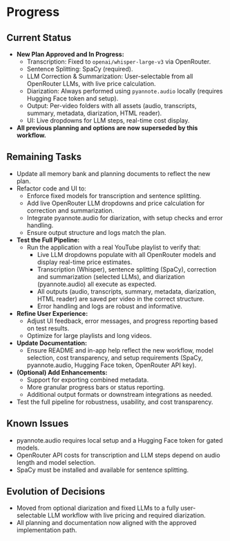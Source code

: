 # Progress

## Current Status

- **New Plan Approved and In Progress:**
  - Transcription: Fixed to `openai/whisper-large-v3` via OpenRouter.
  - Sentence Splitting: SpaCy (required).
  - LLM Correction & Summarization: User-selectable from all OpenRouter LLMs, with live price calculation.
  - Diarization: Always performed using `pyannote.audio` locally (requires Hugging Face token and setup).
  - Output: Per-video folders with all assets (audio, transcripts, summary, metadata, diarization, HTML reader).
  - UI: Live dropdowns for LLM steps, real-time cost display.
- **All previous planning and options are now superseded by this workflow.**

## Remaining Tasks

- Update all memory bank and planning documents to reflect the new plan.
- Refactor code and UI to:
  - Enforce fixed models for transcription and sentence splitting.
  - Add live OpenRouter LLM dropdowns and price calculation for correction and summarization.
  - Integrate pyannote.audio for diarization, with setup checks and error handling.
  - Ensure output structure and logs match the plan.
- **Test the Full Pipeline:**
  - Run the application with a real YouTube playlist to verify that:
    - Live LLM dropdowns populate with all OpenRouter models and display real-time price estimates.
    - Transcription (Whisper), sentence splitting (SpaCy), correction and summarization (selected LLMs), and diarization (pyannote.audio) all execute as expected.
    - All outputs (audio, transcripts, summary, metadata, diarization, HTML reader) are saved per video in the correct structure.
    - Error handling and logs are robust and informative.
- **Refine User Experience:**
  - Adjust UI feedback, error messages, and progress reporting based on test results.
  - Optimize for large playlists and long videos.
- **Update Documentation:**
  - Ensure README and in-app help reflect the new workflow, model selection, cost transparency, and setup requirements (SpaCy, pyannote.audio, Hugging Face token, OpenRouter API key).
- **(Optional) Add Enhancements:**
  - Support for exporting combined metadata.
  - More granular progress bars or status reporting.
  - Additional output formats or downstream integrations as needed.
- Test the full pipeline for robustness, usability, and cost transparency.

## Known Issues

- pyannote.audio requires local setup and a Hugging Face token for gated models.
- OpenRouter API costs for transcription and LLM steps depend on audio length and model selection.
- SpaCy must be installed and available for sentence splitting.

## Evolution of Decisions

- Moved from optional diarization and fixed LLMs to a fully user-selectable LLM workflow with live pricing and required diarization.
- All planning and documentation now aligned with the approved implementation path.
